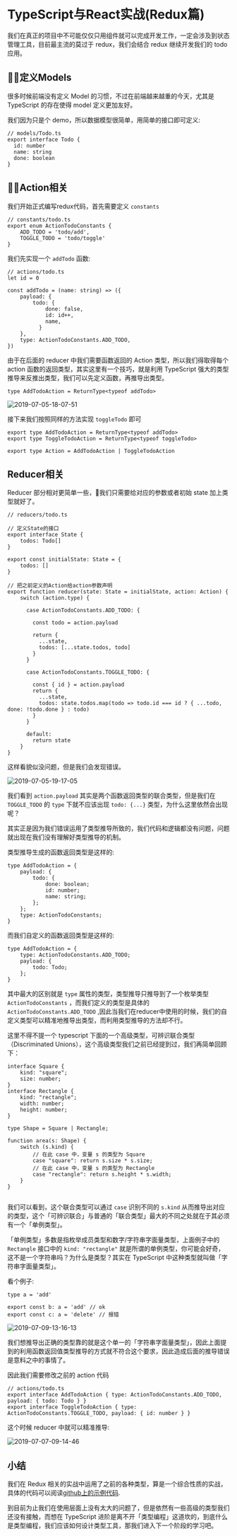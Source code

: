# TypeScript与React实战(Redux篇)

我们在真正的项目中不可能仅仅只用组件就可以完成开发工作，一定会涉及到状态管理工具，目前最主流的莫过于 redux，我们会结合 redux 继续开发我们的 todo 应用。

## 定义Models

很多时候前端没有定义 Model 的习惯，不过在前端越来越重的今天，尤其是 TypeScript 的存在使得 model 定义更加友好。

我们因为只是个 demo，所以数据模型很简单，用简单的接口即可定义:

```
// models/Todo.ts
export interface Todo {
  id: number
  name: string
  done: boolean
}

```

## Action相关

我们开始正式编写redux代码，首先需要定义 `constants`

```
// constants/todo.ts
export enum ActionTodoConstants {
    ADD_TODO = 'todo/add',
    TOGGLE_TODO = 'todo/toggle'
}

```

我们先实现一个 `addTodo` 函数:

```
// actions/todo.ts
let id = 0

const addTodo = (name: string) => ({
    payload: {
        todo: {
            done: false,
            id: id++,
            name,
          }
    },
    type: ActionTodoConstants.ADD_TODO,
})

```

由于在后面的 reducer 中我们需要函数返回的 Action 类型，所以我们得取得每个 action 函数的返回类型，其实这里有一个技巧，就是利用 TypeScript 强大的类型推导来反推出类型，我们可以先定义函数，再推导出类型。

```
type AddTodoAction = ReturnType<typeof addTodo>

```

![2019-07-05-18-07-51](https://user-gold-cdn.xitu.io/2019/10/11/16dbb13cfda1c8da?w=463&h=304&f=png&s=34894)

接下来我们按照同样的方法实现 `toggleTodo` 即可

```
export type AddTodoAction = ReturnType<typeof addTodo>
export type ToggleTodoAction = ReturnType<typeof toggleTodo>

export type Action = AddTodoAction | ToggleTodoAction

```

## Reducer相关

Reducer 部分相对更简单一些，我们只需要给对应的参数或者初始 state 加上类型就好了。

```
// reducers/todo.ts

// 定义State的接口
export interface State {
    todos: Todo[]
}

export const initialState: State = {
    todos: []
}

// 把之前定义的Action给action参数声明
export function reducer(state: State = initialState, action: Action) {
    switch (action.type) {

      case ActionTodoConstants.ADD_TODO: {

        const todo = action.payload

        return {
          ...state,
          todos: [...state.todos, todo]
        }
      }

      case ActionTodoConstants.TOGGLE_TODO: {

        const { id } = action.payload
        return {
          ...state,
          todos: state.todos.map(todo => todo.id === id ? { ...todo, done: !todo.done } : todo)
        }
      }

      default:
        return state
    }
}

```

这样看貌似没问题，但是我们会发现错误。

![2019-07-05-19-17-05](https://user-gold-cdn.xitu.io/2019/10/11/16dbb13cfdde82cd?w=611&h=282&f=png&s=42715)

我们看到 `action.payload` 其实是两个函数返回类型的联合类型，但是我们在 `TOGGLE_TODO` 的 `type` 下就不应该出现 `todo: {...}` 类型，为什么这里依然会出现呢？

其实正是因为我们错误运用了类型推导所致的，我们代码和逻辑都没有问题，问题就出现在我们没有理解好类型推导的机制。

类型推导生成的函数返回类型是这样的:

```
type AddTodoAction = {
    payload: {
        todo: {
            done: boolean;
            id: number;
            name: string;
        };
    };
    type: ActionTodoConstants;
}

```

而我们自定义的函数返回类型是这样的:

```
type AddTodoAction = {
    type: ActionTodoConstants.ADD_TODO;
    payload: {
        todo: Todo;
    };
}

```

其中最大的区别就是 `type` 属性的类型，类型推导只推导到了一个枚举类型 `ActionTodoConstants` ，而我们定义的类型是具体的 `ActionTodoConstants.ADD_TODO` ,因此当我们在reducer中使用的时候，我们的自定义类型可以精准地推导出类型，而利用类型推导的方法却不行。

这里不得不提一个 typescript 下面的一个高级类型，可辨识联合类型（Discriminated Unions），这个高级类型我们之前已经提到过，我们再简单回顾下：

```
interface Square {
    kind: "square";
    size: number;
}
interface Rectangle {
    kind: "rectangle";
    width: number;
    height: number;
}

type Shape = Square | Rectangle;

function area(s: Shape) {
    switch (s.kind) {
        // 在此 case 中，变量 s 的类型为 Square
        case "square": return s.size * s.size;
        // 在此 case 中，变量 s 的类型为 Rectangle
        case "rectangle": return s.height * s.width;
    }
}


```

我们可以看到，这个联合类型可以通过 `case` 识别不同的 `s.kind` 从而推导出对应的类型，这个「可辨识联合」与普通的「联合类型」最大的不同之处就在于其必须有一个「单例类型」。

「单例类型」多数是指枚举成员类型和数字/字符串字面量类型，上面例子中的 `Rectangle` 接口中的 `kind: "rectangle"` 就是所谓的单例类型，你可能会好奇，这不是一个字符串吗？为什么是类型？其实在 TypeScript 中这种类型就叫做「字符串字面量类型」。

看个例子:

```
type a = 'add'

export const b: a = 'add' // ok
export const c: a = 'delete' // 报错

```

![2019-07-09-13-16-13](https://user-gold-cdn.xitu.io/2019/10/11/16dbb13cfdef2f6c?w=558&h=132&f=png&s=24602)

我们想推导出正确的类型靠的就是这个单一的「字符串字面量类型」，因此上面提到的利用函数返回值类型推导的方式就不符合这个要求，因此造成后面的推导错误是意料之中的事情了。

因此我们需要修改之前的 action 代码

```
// actions/todo.ts
export interface AddTodoAction { type: ActionTodoConstants.ADD_TODO, payload: { todo: Todo } }
export interface ToggleTodoAction { type: ActionTodoConstants.TOGGLE_TODO, payload: { id: number } }

```

这个时候 reducer 中就可以精准推导:

![2019-07-07-09-14-46](https://user-gold-cdn.xitu.io/2019/10/11/16dbb13cfdf384d9?w=604&h=223&f=png&s=32215)

## 小结

我们在 Redux 相关的实战中运用了之前的各种类型，算是一个综合性质的实战，具体的代码可以阅读[github上的示例代码](https://github.com/xiaomuzhu/ts-start/tree/master/src/redux).

到目前为止我们在使用层面上没有太大的问题了，但是依然有一些高级的类型我们还没有接触，而想在 TypeScript 进阶是离不开「类型编程」这道坎的，到底什么是类型编程，我们应该如何设计类型工具，那我们进入下一个阶段的学习吧。
